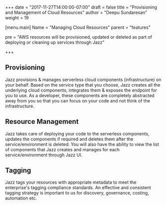 
+++
date = "2017-11-27T14:00:00-07:00"
draft = false
title = "Provisioning and Management of Cloud Resources"
author = "Deepu Sundaresan"
weight = 19

[menu.main]
Name = "Managing Cloud Resources"
parent = "features"

pre = "AWS resources will be provisioned, updated or deleted as part of deploying or cleaning up services through Jazz"

+++
<!-- Add a short description in the pre field inside menu

What is a Jazz Service, Namespaces & Environments
================================================== -->

## Provisioning

Jazz provisions & manages serverless cloud components (infrastructure) on your behalf. Based on the service type that you choose, Jazz creates all the underlying cloud components, integrates them & exposes the endpoint for you to use. As a developer, these components are completely abstracted away from you so that you can focus on your code and not think of the infrastructure.

## Resource Management

Jazz takes care of deploying your code to the serverless components, updates the components if required and deletes them after the service/environment is deleted.  You will also have the ability to view the list of components that Jazz creates and manages for each service/environment through Jazz UI.

## Tagging

Jazz tags your resources with appropriate metadata to meet the enterprise's tagging compliance standards. An effective and consistent tagging strategy is important to us for discovery, governance, costing, automation etc.